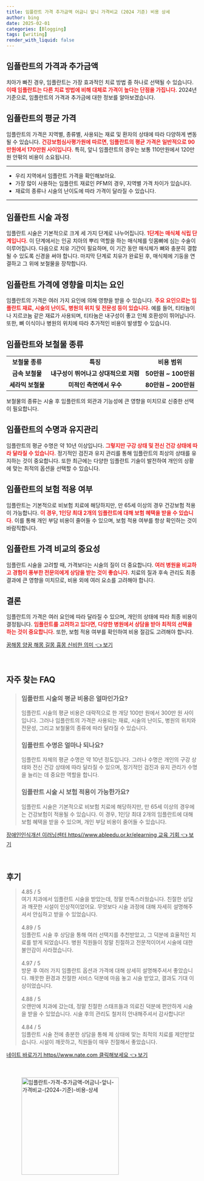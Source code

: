 ```yaml
---
title: 임플란트 가격 추가금액 어금니 앞니 가격비교 (2024 기준) 비용 상세
author: bing
date: 2025-02-01
categories: [Blogging]
tags: [writing]
render_with_liquid: false
---
```



<h2 id='임플란트의 가격과 추가금액'>임플란트의 가격과 추가금액</h2>

<p>치아가 빠진 경우, 임플란트는 가장 효과적인 치료 방법 중 하나로 선택될 수 있습니다. <b><span style="color: #ee2323;">이때 임플란트는 다른 치료 방법에 비해 대체로 가격이 높다는 단점을 가집니다.</span></b> 2024년 기준으로, 임플란트의 가격과 추가금에 대한 정보를 알아보겠습니다.</p>

<h2 id='임플란트의 평균 가격'>임플란트의 평균 가격</h2>

<p>임플란트의 가격은 지역별, 종류별, 사용되는 재료 및 환자의 상태에 따라 다양하게 변동될 수 있습니다. <b><span style="color: #ee2323;">건강보험심사평가원에 따르면, 임플란트의 평균 가격은 일반적으로 90만원에서 170만원 사이입니다.</span></b> 특히, 앞니 임플란트의 경우는 보통 110만원에서 120만원 안팎의 비용이 소요됩니다.</p>

<hr />

<ul>
    <li>우리 지역에서 임플란트 가격을 확인해보아요.</li>
    <li>가장 많이 사용하는 임플란트 재료인 PFM의 경우, 지역별 가격 차이가 있습니다.</li>
    <li>재료의 종류나 시술의 난이도에 따라 가격이 달라질 수 있습니다.</li>
</ul>

<hr />

<h2 id='임플란트 시술 과정'>임플란트 시술 과정</h2>

<p>임플란트 시술은 기본적으로 크게 세 가지 단계로 나누어집니다. <b><span style="color: #ee2323;">1단계는 매식체 식립 단계입니다.</span></b> 이 단계에서는 인공 치아의 뿌리 역할을 하는 매식체를 잇몸뼈에 심는 수술이 이루어집니다. 다음으로 치유 기간이 필요하며, 이 기간 동안 매식체가 뼈와 충분히 결합될 수 있도록 신경을 써야 합니다. 마지막 단계로 치유가 완료된 후, 매식체에 기둥을 연결하고 그 위에 보철물을 장착합니다.</p>

<h2 id='임플란트 가격에 영향을 미치는 요인'>임플란트 가격에 영향을 미치는 요인</h2>

<p>임플란트의 가격은 여러 가지 요인에 의해 영향을 받을 수 있습니다. <b><span style="color: #ee2323;">주요 요인으로는 임플란트 재료, 시술의 난이도, 병원의 위치 및 전문성 등이 있습니다.</span></b> 예를 들어, 티타늄이나 지르코늄 같은 재료가 사용되며, 티타늄은 내구성이 좋고 인체 호환성이 뛰어납니다. 또한, 뼈 이식이나 병원의 위치에 따라 추가적인 비용이 발생할 수 있습니다.</p>

<h2 id='임플란트와 보철물 종류'>임플란트와 보철물 종류</h2>

<table>
    <tr>
        <td style="text-align: center; height: 17px;"><b>보철물 종류</b></td>
        <td style="text-align: center; height: 17px;"><b>특징</b></td>
        <td style="text-align: center; height: 17px;"><b>비용 범위</b></td>
    </tr>
    <tr>
        <td style="text-align: center; height: 17px;"><b>금속 보철물</b></td>
        <td style="text-align: center; height: 17px;"><b>내구성이 뛰어나고 상대적으로 저렴</b></td>
        <td style="text-align: center; height: 17px;"><b>50만원 ~ 100만원</b></td>
    </tr>
    <tr>
        <td style="text-align: center; height: 17px;"><b>세라믹 보철물</b></td>
        <td style="text-align: center; height: 17px;"><b>미적인 측면에서 우수</b></td>
        <td style="text-align: center; height: 17px;"><b>80만원 ~ 200만원</b></td>
    </tr>
</table>

<p>보철물의 종류는 시술 후 임플란트의 외관과 기능성에 큰 영향을 미치므로 신중한 선택이 필요합니다.</p>

<h2 id='임플란트의 수명과 유지관리'>임플란트의 수명과 유지관리</h2>

<p>임플란트의 평균 수명은 약 10년 이상입니다. <b><span style="color: #ee2323;">그렇지만 구강 상태 및 전신 건강 상태에 따라 달라질 수 있습니다.</span></b> 정기적인 검진과 유지 관리를 통해 임플란트의 최상의 상태를 유지하는 것이 중요합니다. 또한 최근에는 다양한 임플란트 기술이 발전하여 개인의 상황에 맞는 최적의 옵션을 선택할 수 있습니다.</p>

<h2 id='임플란트의 보험 적용 여부'>임플란트의 보험 적용 여부</h2>

<p>임플란트는 기본적으로 비보험 치료에 해당하지만, 만 65세 이상의 경우 건강보험 적용이 가능합니다. <b><span style="color: #ee2323;">이 경우, 1인당 최대 2개의 임플란트에 대해 보험 혜택을 받을 수 있습니다.</span></b> 이를 통해 개인 부담 비용이 줄어들 수 있으며, 보험 적용 여부를 항상 확인하는 것이 바람직합니다.</p>

<h2 id='임플란트 가격 비교의 중요성'>임플란트 가격 비교의 중요성</h2>

<p>임플란트 시술을 고려할 때, 가격보다는 시술의 질이 더 중요합니다. <b><span style="color: #ee2323;">여러 병원을 비교하고 경험이 풍부한 전문의에게 상담을 받는 것이 좋습니다.</span></b> 치료의 질과 후속 관리도 최종 결과에 큰 영향을 미치므로, 비용 외에 여러 요소를 고려해야 합니다.</p>

<h2 id='결론'>결론</h2>

<p>임플란트의 가격은 여러 요인에 따라 달라질 수 있으며, 개인의 상태에 따라 최종 비용이 결정됩니다. <b><span style="color: #ee2323;">임플란트를 고려하고 있다면, 다양한 병원에서 상담을 받아 최적의 선택을 하는 것이 중요합니다.</span></b> 또한, 보험 적용 여부를 확인하여 비용 절감도 고려해야 합니다.</p>


<p><a class="click-button" title="꿈해몽 양꿈 해몽 길몽 흉몽 신비한 의미" href="https://adkhouse.github.io/posts/%EA%BF%88%ED%95%B4%EB%AA%BD-%EC%96%91%EA%BF%88-%ED%95%B4%EB%AA%BD-%EA%B8%B8%EB%AA%BD-%ED%9D%89%EB%AA%BD-%EC%8B%A0%EB%B9%84%ED%95%9C-%EC%9D%98%EB%AF%B8/" rel="dofollow">꿈해몽 양꿈 해몽 길몽 흉몽 신비한 의미 👈 보기</a></p><br>
<h2 id='자주_찾는_FAQ'>자주 찾는 FAQ</h2>
<div itemscope="" itemtype="https://schema.org/FAQPage"> 
<blockquote> 
<div itemscope="" itemprop="mainEntity" itemtype="https://schema.org/Question"> 
<h3 itemprop="name">임플란트 시술의 평균 비용은 얼마인가요?</h3> 
<div itemscope="" itemprop="acceptedAnswer" itemtype="https://schema.org/Answer"> 
<span itemprop="text"> 
<p>임플란트 시술의 평균 비용은 대략적으로 한 개당 100만 원에서 300만 원 사이입니다. 그러나 임플란트의 가격은 사용되는 재료, 시술의 난이도, 병원의 위치와 전문성, 그리고 보철물의 종류에 따라 달라질 수 있습니다.</p> 
</span> 
</div> 
</div> 
<div itemscope="" itemprop="mainEntity" itemtype="https://schema.org/Question"> 
<h3 itemprop="name">임플란트 수명은 얼마나 되나요?</h3> 
<div itemscope="" itemprop="acceptedAnswer" itemtype="https://schema.org/Answer"> 
<span itemprop="text"> 
<p>임플란트 자체의 평균 수명은 약 10년 정도입니다. 그러나 수명은 개인의 구강 상태와 전신 건강 상태에 따라 달라질 수 있으며, 정기적인 검진과 유지 관리가 수명을 늘리는 데 중요한 역할을 합니다.</p> 
</span> 
</div> 
</div> 
<div itemscope="" itemprop="mainEntity" itemtype="https://schema.org/Question"> 
<h3 itemprop="name">임플란트 시술 시 보험 적용이 가능한가요?</h3> 
<div itemscope="" itemprop="acceptedAnswer" itemtype="https://schema.org/Answer"> 
<span itemprop="text"> 
<p>임플란트 시술은 기본적으로 비보험 치료에 해당하지만, 만 65세 이상의 경우에는 건강보험이 적용될 수 있습니다. 이 경우, 1인당 최대 2개의 임플란트에 대해 보험 혜택을 받을 수 있으며, 개인 부담 비용이 줄어들 수 있습니다.</p> 
</span> 
</div> 
</div> 
</blockquote> 
</div>
<p><a class="click-button" title="장애인인식개선 이러닝센터 https//www.ableedu.or.kr/elearning 교육 기회" href="https://adkhouse.github.io/posts/%EC%9E%A5%EC%95%A0%EC%9D%B8%EC%9D%B8%EC%8B%9D%EA%B0%9C%EC%84%A0-%EC%9D%B4%EB%9F%AC%EB%8B%9D%EC%84%BC%ED%84%B0-httpswww.ableedu.or.krelearning-%EA%B5%90%EC%9C%A1-%EA%B8%B0%ED%9A%8C/" rel="dofollow">장애인인식개선 이러닝센터 https//www.ableedu.or.kr/elearning 교육 기회 👈 보기</a></p><br>
<h2 id='후기'>후기</h2>
<div itemscope itemtype="https://schema.org/Product">
  <blockquote>
  <div itemprop="review" itemscope itemtype="https://schema.org/Review">
      <div itemprop="reviewRating" itemscope itemtype="https://schema.org/Rating"> <span itemprop="ratingValue">4.85</span> / <span itemprop="bestRating">5</span> </div>
      <span itemprop="reviewBody">여기 치과에서 임플란트 시술을 받았는데, 정말 만족스러웠습니다. 친절한 상담과 깨끗한 시설이 인상적이었어요. 무엇보다 시술 과정에 대해 자세히 설명해주셔서 안심하고 받을 수 있었습니다.</span>
  </div>
  <br>
  <div itemprop="review" itemscope itemtype="https://schema.org/Review">
      <div itemprop="reviewRating" itemscope itemtype="https://schema.org/Rating"> <span itemprop="ratingValue">4.89</span> / <span itemprop="bestRating">5</span> </div>
      <span itemprop="reviewBody">임플란트 시술 후 상담을 통해 여러 선택지를 추천받았고, 그 덕분에 효율적인 치료를 받게 되었습니다. 병원 직원들이 정말 친절하고 전문적이어서 시술에 대한 불안감이 사라졌습니다.</span>
  </div>
  <br>
  <div itemprop="review" itemscope itemtype="https://schema.org/Review">
      <div itemprop="reviewRating" itemscope itemtype="https://schema.org/Rating"> <span itemprop="ratingValue">4.97</span> / <span itemprop="bestRating">5</span> </div>
      <span itemprop="reviewBody">방문 후 여러 가지 임플란트 옵션과 가격에 대해 상세히 설명해주셔서 좋았습니다. 깨끗한 환경과 친절한 서비스 덕분에 마음 놓고 시술 받았고, 결과도 기대 이상이었습니다.</span>
  </div>
  <br>
  <div itemprop="review" itemscope itemtype="https://schema.org/Review">
      <div itemprop="reviewRating" itemscope itemtype="https://schema.org/Rating"> <span itemprop="ratingValue">4.88</span> / <span itemprop="bestRating">5</span> </div>
      <span itemprop="reviewBody">오랜만에 치과에 갔는데, 정말 친절한 스태프들과 의료진 덕분에 편안하게 시술을 받을 수 있었습니다. 시술 후의 관리도 철저히 안내해주셔서 감사합니다!</span>
  </div>
  <br>
  <div itemprop="review" itemscope itemtype="https://schema.org/Review">
      <div itemprop="reviewRating" itemscope itemtype="https://schema.org/Rating"> <span itemprop="ratingValue">4.84</span> / <span itemprop="bestRating">5</span> </div>
      <span itemprop="reviewBody">임플란트 시술 전에 충분한 상담을 통해 제 상태에 맞는 최적의 치료를 제안받았습니다. 시설이 깨끗하고, 직원들이 매우 친절해서 좋았습니다.</span>
  </div>
  </blockquote>
</div>
<p><a class="click-button" title="네이트 바로가기 https//www.nate.com 클릭해보세요" href="https://adkhouse.github.io/posts/%EB%84%A4%EC%9D%B4%ED%8A%B8-%EB%B0%94%EB%A1%9C%EA%B0%80%EA%B8%B0-httpswww.nate.com-%ED%81%B4%EB%A6%AD%ED%95%B4%EB%B3%B4%EC%84%B8%EC%9A%94/" rel="dofollow">네이트 바로가기 https//www.nate.com 클릭해보세요 👈 보기</a></p><br>
<figure class="image"><img src="https://adkhouse.github.io/assets/img/thumbnail/임플란트-가격-추가금액-어금니-앞니-가격비교-(2024-기준)-비용-상세.webp" alt="임플란트-가격-추가금액-어금니-앞니-가격비교-(2024-기준)-비용-상세" width="256" height="256"></figure>